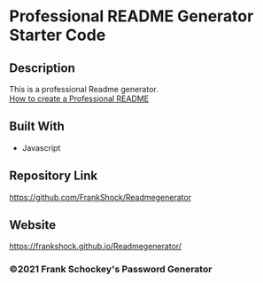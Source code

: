 # Professional README Generator Starter Code

## Description
This is a professional Readme generator.   
[How to create a Professional README](./readme-guide.md)

## Built With
* Javascript

## Repository Link
https://github.com/FrankShock/Readmegenerator
## Website
https://frankshock.github.io/Readmegenerator/


### ©2021 Frank Schockey's Password Generator 